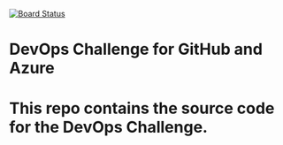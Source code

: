 [![Board Status](https://dev.azure.com/andrewpalumbo/0397a1c9-bce9-429e-8291-d21bc8c95d1c/192c72f8-1fc2-461b-932c-3faea95e75a7/_apis/work/boardbadge/b7e7bcb7-9acb-4030-b9a6-5df77533340a?columnOptions=1)](https://dev.azure.com/andrewpalumbo/0397a1c9-bce9-429e-8291-d21bc8c95d1c/_boards/board/t/192c72f8-1fc2-461b-932c-3faea95e75a7/Microsoft.RequirementCategory/)
# DevOps Challenge for GitHub and Azure
# This repo contains the source code for the DevOps Challenge.
